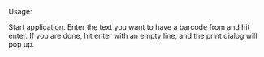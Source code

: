 Usage:

Start application. Enter the text you want to have a barcode from and hit enter. If you are done, hit enter with an empty line, and the print dialog will pop up.